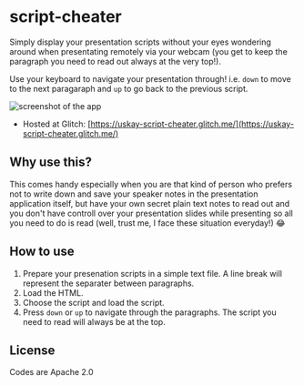 # script-cheater
Simply display your presentation scripts without your eyes wondering around when presentating remotely via your webcam (you get to keep the paragraph you need to read out always at the very top!).

Use your keyboard to navigate your presentation through! i.e. `down` to move to the next paragaraph and `up` to go back to the previous script.

![screenshot of the app](https://cdn.glitch.com/98449704-33d8-49b2-88f2-aa6d2aeba5d3%2Fscript-cheater.gif)

- Hosted at Glitch: [https://uskay-script-cheater.glitch.me/](https://uskay-script-cheater.glitch.me/)

## Why use this?
This comes handy especially when you are that kind of person who prefers not to write down and save your speaker notes in the presentation application itself, but have your own secret plain text notes to read out and you don't have controll over your presentation slides while presenting so all you need to do is read (well, trust me, I face these situation everyday!) 😂

## How to use
1. Prepare your presenation scripts in a simple text file. A line break will represent the separater between paragraphs.
2. Load the HTML.
3. Choose the script and load the script.
4. Press `down` or `up` to navigate through the paragraphs. The script you need to read will always be at the top.

## License
Codes are Apache 2.0
